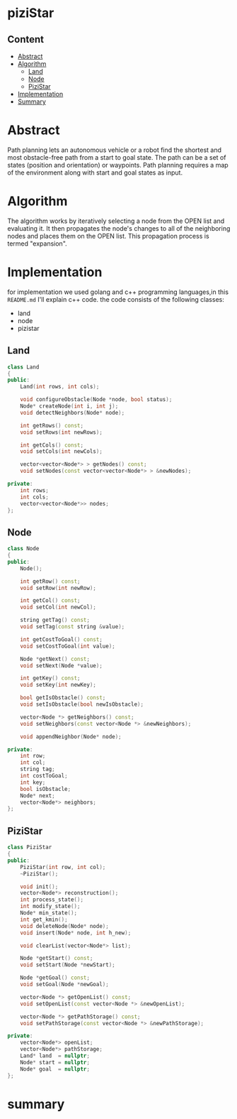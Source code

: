 # piziStar

## Content
- [Abstract](#Abstract)
- [Algorithm](#Algorithm)
  - [Land](#Land)
  - [Node](#Node)
  - [PiziStar](#PiziStar)
- [Implementation](#Implementation)
- [Summary](#summary)

# Abstract
Path planning lets an autonomous vehicle or a robot find the shortest and most obstacle-free path from a start to goal state. The path can be a set of states (position and orientation) or waypoints. Path planning requires a map of the environment along with start and goal states as input.
# Algorithm
The algorithm works by iteratively selecting a node from the OPEN list and evaluating it. It then propagates the node's changes to all of the neighboring nodes and places them on the OPEN list. This propagation process is termed "expansion". 

# Implementation
for implementation we used golang and c++ programming languages,in this `README.md` I'll explain c++ code.
the code consists of the following classes:
  - land
  - node
  - pizistar
  
## Land
```c++
class Land
{
public:
    Land(int rows, int cols);

    void configureObstacle(Node *node, bool status);
    Node* createNode(int i, int j);
    void detectNeighbors(Node* node);

    int getRows() const;
    void setRows(int newRows);

    int getCols() const;
    void setCols(int newCols);

    vector<vector<Node*> > getNodes() const;
    void setNodes(const vector<vector<Node*> > &newNodes);

private:
    int rows;
    int cols;
    vector<vector<Node*>> nodes;
};
```
## Node
```c++
class Node
{
public:
    Node();

    int getRow() const;
    void setRow(int newRow);

    int getCol() const;
    void setCol(int newCol);

    string getTag() const;
    void setTag(const string &value);

    int getCostToGoal() const;
    void setCostToGoal(int value);

    Node *getNext() const;
    void setNext(Node *value);

    int getKey() const;
    void setKey(int newKey);

    bool getIsObstacle() const;
    void setIsObstacle(bool newIsObstacle);

    vector<Node *> getNeighbors() const;
    void setNeighbors(const vector<Node *> &newNeighbors);

    void appendNeighbor(Node* node);

private:
    int row;
    int col;
    string tag;
    int costToGoal;
    int key;
    bool isObstacle;
    Node* next;
    vector<Node*> neighbors;
};
```
## PiziStar
```c++
class PiziStar
{
public:
    PiziStar(int row, int col);
    ~PiziStar();

    void init();
    vector<Node*> reconstruction();
    int process_state();
    int modify_state();
    Node* min_state();
    int get_kmin();
    void deleteNode(Node* node);
    void insert(Node* node, int h_new);

    void clearList(vector<Node*> list);

    Node *getStart() const;
    void setStart(Node *newStart);

    Node *getGoal() const;
    void setGoal(Node *newGoal);

    vector<Node *> getOpenList() const;
    void setOpenList(const vector<Node *> &newOpenList);

    vector<Node *> getPathStorage() const;
    void setPathStorage(const vector<Node *> &newPathStorage);

private:
    vector<Node*> openList;
    vector<Node*> pathStorage;
    Land* land  = nullptr;
    Node* start = nullptr;
    Node* goal  = nullptr;
};
```
# summary
